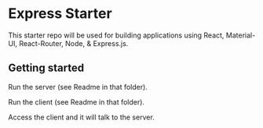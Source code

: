 # Express Starter

This starter repo will be used for building applications using React, Material-UI, React-Router, Node, & Express.js.

## Getting started

Run the server (see Readme in that folder).

Run the client (see Readme in that folder).

Access the client and it will talk to the server.
